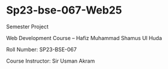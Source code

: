 # Sp23-bse-067-Web25
Semester Project

Web Development Course – Hafiz Muhammad Shamus Ul Huda 

Roll Number: SP23-BSE-067 

Course Instructor: Sir Usman Akram

